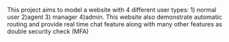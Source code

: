 This project aims to model a website with 4 different user types: 1) normal user 2)agent 3) manager 4)admin. This website also demonstrate automatic routing and provide real time chat feature along with many other features as double security check (MFA)

